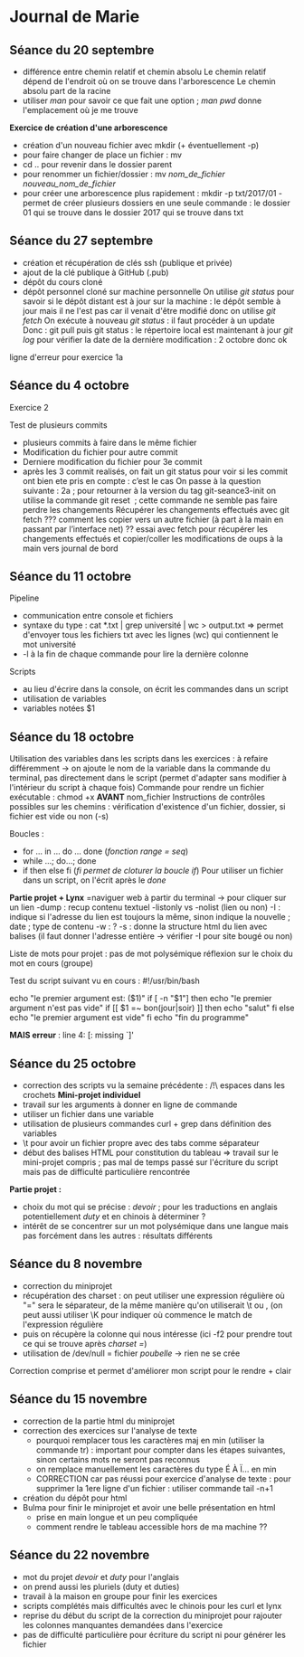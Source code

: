 # Journal de Marie
## Séance du 20 septembre

- différence entre chemin relatif et chemin absolu
Le chemin relatif dépend de l'endroit où on se trouve dans l'arborescence
Le chemin absolu part de la racine
- utiliser _man_ pour savoir ce que fait une option ; _man pwd_ donne l'emplacement où je me trouve

**Exercice de création d'une arborescence**
- création d'un nouveau fichier avec mkdir (+ éventuellement -p)
- pour faire changer de place un fichier : mv
- cd .. pour revenir dans le dossier parent
- pour renommer un fichier/dossier : mv _nom_de_fichier_ _nouveau_nom_de_fichier_
- pour créer une arborescence plus rapidement : mkdir -p txt/2017/01
      - permet de créer plusieurs dossiers en une seule commande : le dossier 01 qui se trouve dans le dossier 2017 qui se trouve dans txt



## Séance du 27 septembre
- création et récupération de clés ssh (publique et privée)
- ajout de la clé publique à GitHub (.pub)
- dépôt du cours cloné
- dépôt personnel cloné sur machine personnelle
On utilise _git status_ pour savoir si le dépôt distant est à jour sur la machine : le dépôt semble à jour mais il ne l'est pas car il venait d'être modifié donc on utilise _git fetch_
On exécute à nouveau _git status_ : il faut procéder à un update
Donc : git pull puis git status : le répertoire local est maintenant à jour
_git log_ pour vérifier la date de la dernière modification : 2 octobre donc ok


ligne
d'erreur
pour 
exercice
1a


## Séance du 4 octobre
Exercice 2

Test de plusieurs commits
- plusieurs commits à faire dans le même fichier
- Modification du fichier pour autre commit
- Derniere modification du fichier pour 3e commit
- après les 3 commit realisés, on fait un git status pour voir si les commit ont bien ete pris en compte : c’est le cas
On passe à la question suivante : 2a ; pour retourner à la version du tag git-seance3-init on utilise la commande git reset <commit> ; cette commande ne semble pas faire perdre les changements
Récupérer les changements effectués avec git fetch ???
comment les copier vers un autre fichier (à part à la main en passant par l’interface net) ??
essai avec fetch pour récupérer les changements effectués et copier/coller les modifications de oups à la main vers journal de bord

## Séance du 11 octobre
Pipeline
- communication entre console et fichiers
- syntaxe du type : cat *.txt | grep université | wc > output.txt
=> permet d'envoyer tous les fichiers txt avec les lignes (wc) qui contiennent le mot université
-   -l à la fin de chaque commande pour lire la dernière colonne

Scripts
- au lieu d'écrire dans la console, on écrit les commandes dans un script
- utilisation de variables
- variables notées $1


## Séance du 18 octobre
Utilisation des variables dans les scripts dans les exercices : à refaire différemment -> on ajoute le nom de la variable dans la commande du terminal, pas directement dans le script
(permet d'adapter sans modifier à l'intérieur du script à chaque fois)
Commande pour rendre un fichier exécutable : chmod +x **AVANT** nom_fichier
Instructions de contrôles possibles sur les chemins : vérification d'existence d'un fichier, dossier, si fichier est vide ou non (-s)

Boucles : 
- for ... in ... do ... done (_fonction range = seq_)
- while ...; do...; done
- if then else fi (_fi permet de cloturer la boucle if_)
Pour utiliser un fichier dans un script, on l'écrit après le _done_

**Partie projet + Lynx**
=naviguer web à partir du terminal
-> pour cliquer sur un lien
-dump : recup contenu textuel
-listonly vs -nolist (lien ou non)
-I : indique si l'adresse du lien est toujours la même, sinon indique la nouvelle ; date ; type de contenu
-w : ?
-s : donne la structure html du lien avec balises (il faut donner l'adresse entière -> vérifier -I pour site bougé ou non)

Liste de mots pour projet : 
pas de mot polysémique 
réflexion sur le choix du mot en cours (groupe)

Test du script suivant vu en cours :
#!/usr/bin/bash

echo "le premier argument est: ($1)"
if [ -n "$1"]
then
    echo "le premier argument n'est pas vide"
    if [[ $1  =~ bon(jour|soir) ]]
    then
        echo "salut"
    fi
else
    echo "le premier argument est vide"
fi
echo "fin du programme"

**MAIS erreur** : line 4: [: missing `]'

## Séance du 25 octobre
- correction des scripts vu la semaine précédente : /!\ espaces dans les crochets
**Mini-projet individuel**
- travail sur les arguments à donner en ligne de commande
- utiliser un fichier dans une variable
- utilisation de plusieurs commandes curl + grep dans définition des variables
- \t pour avoir un fichier propre avec des tabs comme séparateur
- début des balises HTML pour constitution du tableau
=> travail sur le mini-projet compris ; pas mal de temps passé sur l'écriture du script mais pas de difficulté particulière rencontrée

**Partie projet :**
- choix du mot qui se précise : _devoir_ ; pour les traductions en anglais potentiellement _duty_ et en chinois à déterminer ?
- intérêt de se concentrer sur un mot polysémique dans une langue mais pas forcément dans les autres : résultats différents

## Séance du 8 novembre
- correction du miniprojet
- récupération des charset : on peut utiliser une expression régulière où "=" sera le séparateur, de la même manière qu'on utiliserait \t ou , (on peut aussi utiliser \K pour indiquer où commence le match de l'expression régulière
- puis on récupère la colonne qui nous intéresse (ici -f2 pour prendre tout ce qui se trouve après _charset =_)
- utilisation de /dev/null = fichier _poubelle_ -> rien ne se crée

Correction comprise et permet d'améliorer mon script pour le rendre + clair

## Séance du 15 novembre
- correction de la partie html du miniprojet
- correction des exercices sur l'analyse de texte
    - pourquoi remplacer tous les caractères maj en min (utiliser la commande tr) : important pour compter dans les étapes suivantes, sinon certains mots ne seront pas reconnus
    - on remplace manuellement les caractères du type É À Ï... en min
    - CORRECTION car pas réussi pour exercice d'analyse de texte : pour supprimer la 1ere ligne d'un fichier : utiliser commande tail -n+1
- création du dépôt pour html
- Bulma pour finir le miniprojet et avoir une belle présentation en html
    - prise en main longue et un peu compliquée
    - comment rendre le tableau accessible hors de ma machine ??

## Séance du 22 novembre
- mot du projet _devoir_ et _duty_ pour l'anglais
- on prend aussi les pluriels (duty et duties)
- travail à la maison en groupe pour finir les exercices
- scripts complétés mais difficultés avec le chinois pour les curl et lynx
- reprise du début du script de la correction du miniprojet pour rajouter les colonnes manquantes demandées dans l'exercice
- pas de difficulté particulière pour écriture du script ni pour générer les fichier
